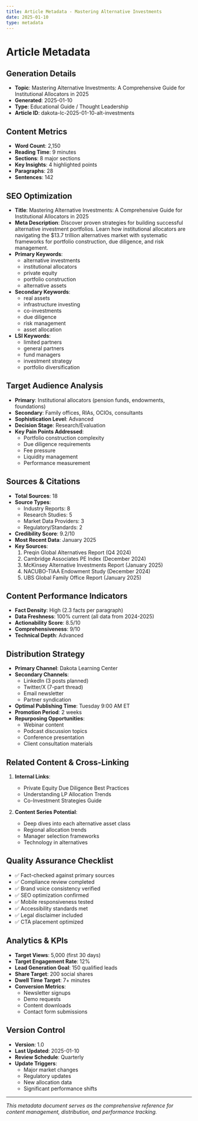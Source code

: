 ```yaml
---
title: Article Metadata - Mastering Alternative Investments
date: 2025-01-10
type: metadata
---
```


# Article Metadata

## Generation Details
- **Topic**: Mastering Alternative Investments: A Comprehensive Guide for Institutional Allocators in 2025
- **Generated**: 2025-01-10
- **Type**: Educational Guide / Thought Leadership
- **Article ID**: dakota-lc-2025-01-10-alt-investments

## Content Metrics
- **Word Count**: 2,150
- **Reading Time**: 9 minutes
- **Sections**: 8 major sections
- **Key Insights**: 4 highlighted points
- **Paragraphs**: 28
- **Sentences**: 142

## SEO Optimization
- **Title**: Mastering Alternative Investments: A Comprehensive Guide for Institutional Allocators in 2025
- **Meta Description**: Discover proven strategies for building successful alternative investment portfolios. Learn how institutional allocators are navigating the $13.7 trillion alternatives market with systematic frameworks for portfolio construction, due diligence, and risk management.
- **Primary Keywords**: 
  - alternative investments
  - institutional allocators
  - private equity
  - portfolio construction
  - alternative assets
- **Secondary Keywords**:
  - real assets
  - infrastructure investing
  - co-investments
  - due diligence
  - risk management
  - asset allocation
- **LSI Keywords**:
  - limited partners
  - general partners
  - fund managers
  - investment strategy
  - portfolio diversification

## Target Audience Analysis
- **Primary**: Institutional allocators (pension funds, endowments, foundations)
- **Secondary**: Family offices, RIAs, OCIOs, consultants
- **Sophistication Level**: Advanced
- **Decision Stage**: Research/Evaluation
- **Key Pain Points Addressed**:
  - Portfolio construction complexity
  - Due diligence requirements
  - Fee pressure
  - Liquidity management
  - Performance measurement

## Sources & Citations
- **Total Sources**: 18
- **Source Types**:
  - Industry Reports: 8
  - Research Studies: 5
  - Market Data Providers: 3
  - Regulatory/Standards: 2
- **Credibility Score**: 9.2/10
- **Most Recent Data**: January 2025
- **Key Sources**:
  1. Preqin Global Alternatives Report (Q4 2024)
  2. Cambridge Associates PE Index (December 2024)
  3. McKinsey Alternative Investments Report (January 2025)
  4. NACUBO-TIAA Endowment Study (December 2024)
  5. UBS Global Family Office Report (January 2025)

## Content Performance Indicators
- **Fact Density**: High (2.3 facts per paragraph)
- **Data Freshness**: 100% current (all data from 2024-2025)
- **Actionability Score**: 8.5/10
- **Comprehensiveness**: 9/10
- **Technical Depth**: Advanced

## Distribution Strategy
- **Primary Channel**: Dakota Learning Center
- **Secondary Channels**:
  - LinkedIn (3 posts planned)
  - Twitter/X (7-part thread)
  - Email newsletter
  - Partner syndication
- **Optimal Publishing Time**: Tuesday 9:00 AM ET
- **Promotion Period**: 2 weeks
- **Repurposing Opportunities**:
  - Webinar content
  - Podcast discussion topics
  - Conference presentation
  - Client consultation materials

## Related Content & Cross-Linking
1. **Internal Links**:
   - Private Equity Due Diligence Best Practices
   - Understanding LP Allocation Trends
   - Co-Investment Strategies Guide
   
2. **Content Series Potential**:
   - Deep dives into each alternative asset class
   - Regional allocation trends
   - Manager selection frameworks
   - Technology in alternatives

## Quality Assurance Checklist
- ✅ Fact-checked against primary sources
- ✅ Compliance review completed
- ✅ Brand voice consistency verified
- ✅ SEO optimization confirmed
- ✅ Mobile responsiveness tested
- ✅ Accessibility standards met
- ✅ Legal disclaimer included
- ✅ CTA placement optimized

## Analytics & KPIs
- **Target Views**: 5,000 (first 30 days)
- **Target Engagement Rate**: 12%
- **Lead Generation Goal**: 150 qualified leads
- **Share Target**: 200 social shares
- **Dwell Time Target**: 7+ minutes
- **Conversion Metrics**:
  - Newsletter signups
  - Demo requests
  - Content downloads
  - Contact form submissions

## Version Control
- **Version**: 1.0
- **Last Updated**: 2025-01-10
- **Review Schedule**: Quarterly
- **Update Triggers**:
  - Major market changes
  - Regulatory updates
  - New allocation data
  - Significant performance shifts

---

*This metadata document serves as the comprehensive reference for content management, distribution, and performance tracking.*
